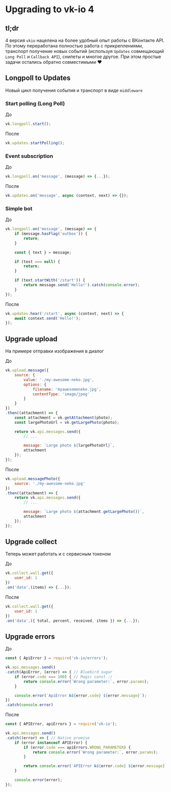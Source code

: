 # Upgrading to vk-io 4

## tl;dr
4 версия `vkio` нацелена на более удобный опыт работы с ВКонтакте API. По этому переработана полностью работа с прикреплениями, транспорт получение новых событий (используя `Updates` совмещающий `Long Poll` и `Callback API`), снипеты и многое другое. При этом простые задачи остались обратно совместимыми   ❤️

## Longpoll to Updates
Новый цикл получения события и транспорт в виде `middleware`

### Start polling (Long Poll)
До

```js
vk.longpoll.start();
```

После

```js
vk.updates.startPolling();
```

### Event subscription

До

```js
vk.longpoll.on('message', (message) => {...});
```

После

```js
vk.updates.on('message', async (context, next) => {});

```

### Simple bot

До

```js
vk.longpoll.on('message', (message) => {
	if (message.hasFlag('outbox')) {
		return;
	}

	const { text } = message;

	if (text === null) {
		return;
	}

	if (text.startWith('/start')) {
		return message.send('Hello!').catch(console.error);
	}
});
```

После

```js
vk.updates.hear('/start', async (context, next) => {
	await context.send('Hello!');
});
```

## Upgrade upload
На примере отправки изображения в диалог

До

```js
vk.upload.message({
	source: {
		value: './my-awesome-neko.jpg',
		options: {
			filename: 'myawesomeneko.jpg',
			contentType: 'image/jpeg'
		}
	}
})
.then((attachment) => {
	const attachment = vk.getAttachment(photo);
	const largePhotoUrl = vk.getLargePhoto(photo);

	return vk.api.messages.send({
		// ...

		message: `Large photo ${largePhotoUrl}`,
		attachment
	});
});
```

После

```js
vk.upload.messagePhoto({
	source: './my-awesome-neko.jpg'
})
.then((attachment) => {
	return vk.api.messages.send({
		// ...

		message: `Large photo ${attachment.getLargePhoto()}`,
		attachment
	});
});
```

## Upgrade сollect
Теперь может работать и с сервисным токеном

До

```js
vk.collect.wall.get({
	user_id: 1
})
.on('data',(items) => {...});
```

После

```js
vk.collect.wall.get({
	user_id: 1
})
.on('data',({ total, percent, received, items }) => {...});
```

## Upgrade errors

До

```js
const { ApiError } = require('vk-io/errors');

vk.api.messages.send()
.catch(ApiError, (error) => { // Bluebird sugar
	if (error.code === 100) { // Magic const :/
		return console.error(`Wrong parameter:`, error.params);
	}

	console.error(`ApiError №${error.code} ${error.message}`);
})
.catch(console.error)
```

После

```js
const { APIError, apiErrors } = require('vk-io');

vk.api.messages.send()
.catch((error) => { // Native promise
	if (error instanceof APIError) {
		if (error.code === apiErrors.WRONG_PARAMETER) {
			return console.error(`Wrong parameter:`, error.params);
		}

		return console.error(`APIError №${error.code} ${error.message}`);
	}

	console.error(error);
});
```
